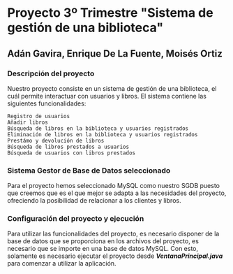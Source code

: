 # Proyecto 3º Trimestre "Sistema de gestión de una biblioteca"
## Adán Gavira, Enrique De La Fuente, Moisés Ortiz
### Descripción del proyecto
Nuestro proyecto consiste en un sistema de gestión de una biblioteca, el cuál permite interactuar con usuarios y libros. El sistema contiene las siguientes funcionalidades:
```
Registro de usuarios
Añadir libros
Búsqueda de libros en la biblioteca y usuarios registrados
Eliminación de libros en la biblioteca y usuarios registrados
Prestámo y devolución de libros
Búsqueda de libros prestados a usuarios
Búsqueda de usuarios con libros prestados
```
### Sistema Gestor de Base de Datos seleccionado
Para el proyecto hemos seleccionado MySQL como nuestro SGDB puesto que creemos que es el que mejor se adapta a las necesidades del proyecto, ofreciendo la posibilidad de relacionar a los clientes y libros.
### Configuración del proyecto y ejecución
Para utilizar las funcionalidades del proyecto, es necesario disponer de la base de datos que se proporciona en los archivos del proyecto, es necesario que se importe en una base de datos MySQL. Con esto, solamente es necesario ejecutar el proyecto desde ***VentanaPrincipal.java*** para comenzar a utilizar la aplicación.
